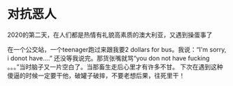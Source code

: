 # 对抗恶人

2020的第二天，在人们都是热情有礼貌高素质的澳大利亚，又遇到操蛋事了
<!-- more -->
在一个公交站，一个teenager跑过来跟我要2 dollars for bus。我说：“I'm sorry, i donot have....” 还没等我说完。那货张嘴就骂“you don not have fucking 。。。”当时脑子又一片空白了。当那畜生走后心里才有许多不甘。
下次在遇到这种傻逼的时候一定要干他，破罐子破摔，不要老想后果，往死里干！


